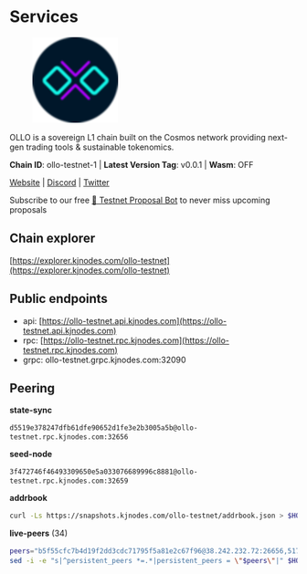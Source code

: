 # Services

<figure><img src="https://raw.githubusercontent.com/kj89/cosmos-images/main/logos/ollo.png" width="150" alt=""><figcaption></figcaption></figure>

OLLO is a sovereign L1 chain built on the Cosmos network providing  next-gen trading tools & sustainable tokenomics.

**Chain ID**: ollo-testnet-1 | **Latest Version Tag**: v0.0.1 | **Wasm**: OFF

[Website](https://www.ollostation.zone) | [Discord](https://discord.com/invite/GxBqZ9mSSm) | [Twitter](https://twitter.com/OLLOStation)



Subscribe to our free [🤖 Testnet Proposal Bot](https://t.me/kjnodes_testnet_proposal_bot) to never miss upcoming proposals


## Chain explorer
[https://explorer.kjnodes.com/ollo-testnet](https://explorer.kjnodes.com/ollo-testnet)

## Public endpoints

* api: [https://ollo-testnet.api.kjnodes.com](https://ollo-testnet.api.kjnodes.com)
* rpc: [https://ollo-testnet.rpc.kjnodes.com](https://ollo-testnet.rpc.kjnodes.com)
* grpc: ollo-testnet.grpc.kjnodes.com:32090

## Peering

**state-sync**

```text
d5519e378247dfb61dfe90652d1fe3e2b3005a5b@ollo-testnet.rpc.kjnodes.com:32656
```

**seed-node**

```text
3f472746f46493309650e5a033076689996c8881@ollo-testnet.rpc.kjnodes.com:32659
```

**addrbook**
```bash
curl -Ls https://snapshots.kjnodes.com/ollo-testnet/addrbook.json > $HOME/.ollo/config/addrbook.json
```

**live-peers** (34)
```bash
peers="b5f55cfc7b4d19f2dd3cdc71795f5a81e2c67f96@38.242.232.72:26656,517786f9e5e9caf196fed64c2130528e0ef59643@65.109.70.23:18156,da8d3ca8e1c147f0037b1c43ad3de7174f5ec1b7@209.145.59.224:26656,7dc63d58dccf6777206d5cdbc1ec1b9ba5221bd5@65.108.97.58:15656,d5519e378247dfb61dfe90652d1fe3e2b3005a5b@65.109.68.190:32656,dba5e8b41c4e369418f83a449966e4eb7ca05cd4@65.109.23.114:18156,3ea40f63890f10272201edf96d2a49e197e52091@65.108.105.48:18156,2a8f0fada8b8b71b8154cf30ce44aebea1b5fe3d@162.19.238.122:26656,a553ae4af55d127300dd707a46e715b47a82610a@65.21.131.215:26626,67d27bdbc3c444c557d555164518d8f551a922c5@136.243.103.32:46656,742d7dccc98ccc2b30abb6ea172fc2175782db50@148.251.91.185:26656,536c816c0d32ceb601fcf047284f65dc68c0513a@65.21.134.202:26626,95ca646da3736cef5d6c6704f736bc49ff87ef6c@109.123.249.213:26656,412da32e046360f7e5168a89f80172ad093b17d9@65.109.37.58:17656,d6c5ff021b091a1fd93b9f811cf7fca0d31e8510@65.108.238.61:46656,e3d1fbe11462a128f14ebc10f7e8bd59823f09e2@161.97.152.215:26656,47655c33bdecae7f449301197d8b951a97e1b680@89.58.59.75:26656,0bee9e500e51465917506b47691a8fb032100da9@94.130.200.168:32656,f09d8e2ada2d1d66a9cc8213a1d8ca7c6e5a29a6@65.108.79.57:54656,b731df187ce2b278b60bc3469e13c6bac278dcc9@167.235.139.212:26656,7db2f25b3bceeb32769d20316d5f1567f0a4bb54@167.86.99.7:16656,9865c6e15faced6643adc228e3a59744e1b4e277@116.203.29.162:46656,caed81ae44835c12c73954b8844e6c4fc8d1b781@161.35.170.17:32656,d14b740968d24aa5c31ade7dbda2b1204c40f24c@65.109.52.156:46656,dd577d8f2e997d7e70495640aff124ddb70d1a21@95.217.192.222:26656,6a2e6873ad316bc45342ec3b79430657fe714233@209.97.179.146:26656,036d17d15c4e36cee8d93f9fb1a5ad5cb956631f@213.136.76.191:26656,cadc2b601a188aedbe4156a6eb5a81e00770bcfc@65.108.219.110:26656,e8bdc07477c4a49acf1a4c91e3dc34fe2372169e@161.97.153.160:26656,decd8ce4d593094c23aace70715291f8a5808da3@212.227.160.56:28656,032845b1a798108bfc1fd91ebe5bdbbccd4a34d8@135.181.221.186:32656,8c4a28db4a9f4a37725d504d6f87fb5e1aee0266@49.12.216.13:46656,5c2a752c9b1952dbed075c56c600c3a79b58c395@195.3.220.135:27006,42beefd08b5f8580177d1506220db3a548090262@65.108.195.29:26116"
sed -i -e "s|^persistent_peers *=.*|persistent_peers = \"$peers\"|" $HOME/.ollo/config/config.toml
```
